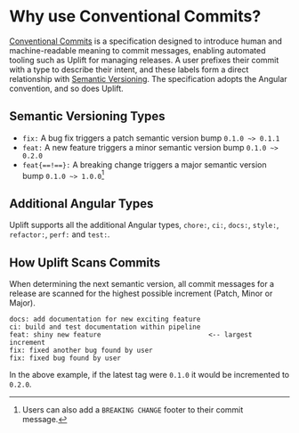 # Why use Conventional Commits?

[Conventional Commits](https://www.conventionalcommits.org/en/v1.0.0/) is a specification designed to introduce human and machine-readable meaning to commit messages, enabling automated tooling such as Uplift for managing releases. A user prefixes their commit with a type to describe their intent, and these labels form a direct relationship with [Semantic Versioning](https://semver.org/). The specification adopts the Angular convention, and so does Uplift.

## Semantic Versioning Types

- `fix:` A bug fix triggers a patch semantic version bump `0.1.0 ~> 0.1.1`
- `feat:` A new feature triggers a minor semantic version bump `0.1.0 ~> 0.2.0`
- `feat{==!==}:` A breaking change triggers a major semantic version bump `0.1.0 ~> 1.0.0`[^1]

## Additional Angular Types

Uplift supports all the additional Angular types, `chore:`, `ci:`, `docs:`, `style:`, `refactor:`, `perf:` and `test:`.

## How Uplift Scans Commits

When determining the next semantic version, all commit messages for a release are scanned for the highest possible increment (Patch, Minor or Major).

```text
docs: add documentation for new exciting feature
ci: build and test documentation within pipeline
feat: shiny new feature                           <-- largest increment
fix: fixed another bug found by user
fix: fixed bug found by user
```

In the above example, if the latest tag were `0.1.0` it would be incremented to `0.2.0`.

[^1]: Users can also add a `BREAKING CHANGE` footer to their commit message.
